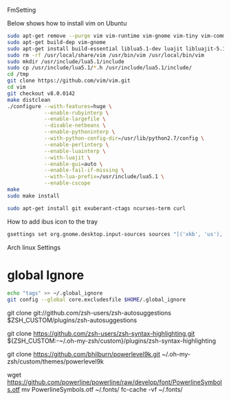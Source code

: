 FmSetting

Below shows how to install vim on Ubuntu
```bash
sudo apt-get remove --purge vim vim-runtime vim-gnome vim-tiny vim-common vim-gui-common
sudo apt-get build-dep vim-gnome
sudo apt-get install build-essential liblua5.1-dev luajit libluajit-5.1 python-dev ruby-dev libperl-dev libncurses5-dev libgnome2-dev libgnomeui-dev libgtk2.0-dev libatk1.0-dev libbonoboui2-dev libcairo2-dev libx11-dev libxpm-dev libxt-dev
sudo rm -rf /usr/local/share/vim /usr/bin/vim /usr/local/bin/vim
sudo mkdir /usr/include/lua5.1/include
sudo cp /usr/include/lua5.1/*.h /usr/include/lua5.1/include/
cd /tmp
git clone https://github.com/vim/vim.git
cd vim
git checkout v8.0.0142
make distclean
./configure --with-features=huge \
            --enable-rubyinterp \
            --enable-largefile \
            --disable-netbeans \
            --enable-pythoninterp \
            --with-python-config-dir=/usr/lib/python2.7/config \
            --enable-perlinterp \
            --enable-luainterp \
            --with-luajit \
            --enable-gui=auto \
            --enable-fail-if-missing \
            --with-lua-prefix=/usr/include/lua5.1 \
            --enable-cscope
make
sudo make install
```
```bash
sudo apt-get install git exuberant-ctags ncurses-term curl
```
How to add ibus icon to the tray
```bash
gsettings set org.gnome.desktop.input-sources sources "[('xkb', 'us'), ('ibus', 'Unikey')]"
```

Arch linux Settings

# global Ignore
```bash
echo "tags" >> ~/.global_ignore
git config --global core.excludesfile $HOME/.global_ignore
```

git clone git://github.com/zsh-users/zsh-autosuggestions $ZSH_CUSTOM/plugins/zsh-autosuggestions

git clone https://github.com/zsh-users/zsh-syntax-highlighting.git ${ZSH_CUSTOM:-~/.oh-my-zsh/custom}/plugins/zsh-syntax-highlighting


git clone https://github.com/bhilburn/powerlevel9k.git ~/.oh-my-zsh/custom/themes/powerlevel9k

wget https://github.com/powerline/powerline/raw/develop/font/PowerlineSymbols.otf
mv PowerlineSymbols.otf ~/.fonts/
fc-cache -vf ~/.fonts/
